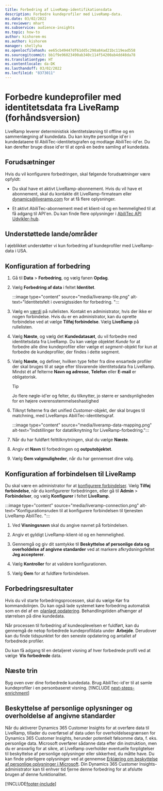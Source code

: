 ```yaml
---
title: Forbedring af LiveRamp-identifikationsdata
description: Forbedre kundeprofiler med LiveRamp-data.
ms.date: 03/02/2022
ms.reviewer: mhart
ms.subservice: audience-insights
ms.topic: how-to
author: kishorem-ms
ms.author: kishorem
manager: shellyha
ms.openlocfilehash: ee65cb49447df61dd5c298a84ad21bc119ead558
ms.sourcegitcommit: bb1f9e96023490ab340c114f54200ab4dd48da78
ms.translationtype: HT
ms.contentlocale: da-DK
ms.lasthandoff: 03/02/2022
ms.locfileid: "8373011"
---
```

# <a name="enrich-customer-profiles-with-identity-data-from-liveramp-preview"></a>Forbedre kundeprofiler med identitetsdata fra LiveRamp (forhåndsversion) 

LiveRamp leverer deterministisk identitetsløsning til offline og en sammenlægning af kundedata. Du kan knytte personlige id'er i kundedataene til AbiliTec-identitetsgrafen og modtage AbiliTec-id'er. Du kan derefter bruge disse id'er til at opnå en bedre samling af kundedata. 

## <a name="prerequisites"></a>Forudsætninger 

Hvis du vil konfigurere forbedringen, skal følgende forudsætninger være opfyldt: 

- Du skal have et aktivt LiveRamp-abonnement. Hvis du vil have et abonnement, skal du kontakte dit LiveRamp-firmateam eller [dynamics@liveramp.com](mailto:dynamics@liveramp.com) for at få flere oplysninger.   

- Et aktivt AbiliTec-abonnement med et klient-id og en hemmelighed til at få adgang til API'en. Du kan finde flere oplysninger i [AbiliTec API Udvikler-hub](https://developers.liveramp.com/abilitec-api/). 

## <a name="supported-countriesregions"></a>Understøttede lande/områder 

I øjeblikket understøtter vi kun forbedring af kundeprofiler med LiveRamp-data i USA. 

## <a name="configure-the-enrichment"></a>Konfiguration af forbedring 

1. Gå til **Data** > **Forbedring**, og vælg fanen **Opdag**. 

1. Vælg **Forbedring af data** i feltet **Identitet**. 

   :::image type="content" source="media/liveramp-tile.png" alt-text="Identitetsfelt i oversigtssiden for forbedring. ":::

1. Vælg en [værdi](connections.md) på rullelisten. Kontakt en administrator, hvis der ikke er nogen forbindelse. Hvis du er en administrator, kan du oprette forbindelse ved at vælge **Tilføj forbindelse**. Vælg **LiveRamp** på rullelisten. 

1. Vælg **Næste**, og vælg det **Kundedatasæt**, du vil forbedre med identitetsdata fra LiveRamp. Du kan vælge objektet *Kunde* for at forbedre alle dine kundeprofiler eller vælge et *segment*-objekt for kun at forbedre de kundeprofiler, der findes i dette segment. 

1. Vælg **Næste**, og definer, hvilken type felter fra dine ensartede profiler der skal bruges til at søge efter tilsvarende identitetsdata fra LiveRamp. Mindst ét af felterne **Navn og adresse**, **Telefon** eller **E-mail** er obligatorisk. 

   > [!TIP]
   > Jo flere nøgle-id'er og felter, du tilknytter, jo større er sandsynligheden for en højere overensstemmelseshastighed 

1. Tilknyt felterne fra det unified *Customer*-objekt, der skal bruges til matchning, med LiveRamps AbiliTec-identitetsgraf. 

   :::image type="content" source="media/liveramp-data-mapping.png" alt-text="Indstillinger for datatilknytning for LiveRamp-forbedring.":::

1. Når du har fuldført felttilknytningen, skal du vælge **Næste**. 

1. Angiv et **Navn** til forbedringen og **outputobjektet**. 

1. Vælg **Gem valgmuligheder**, når du har gennemset dine valg. 

## <a name="configure-the-connection-for-liveramp"></a>Konfiguration af forbindelsen til LiveRamp 

Du skal være en administrator for at [konfigurere forbindelser](connections.md). Vælg **Tilføj forbindelse**, når du konfigurerer forbedringen, eller gå til **Admin** > **Forbindelser**, og vælg **Konfigurer** i feltet **LiveRamp**. 

:::image type="content" source="media/liveramp-connection.png" alt-text="Konfigurationsruden til at konfigurere forbindelsen til tjenesten LiveRamp AbiliTec. ":::

1. Ved **Visningsnavn** skal du angive navnet på forbindelsen. 

1. Angiv et gyldigt LiveRamp-klient-id og en hemmelighed. 

1. Gennemgå og giv dit samtykke til **Beskyttelse af personlige data og overholdelse af angivne standarder** ved at markere afkrydsningsfeltet **Jeg accepterer**. 

1. Vælg **Kontroller** for at validere konfigurationen. 

1. Vælg **Gem** for at fuldføre forbindelsen. 

## <a name="enrichment-results"></a>Forbedringsresultater 

Hvis du vil starte forbedringsprocessen, skal du vælge Kør fra kommandolinjen. Du kan også lade systemet køre forbedring automatisk som en del af en  [planlagt opdatering](system.md#schedule-tab). Behandlingstiden afhænger af størrelsen på dine kundedata. 

Når processen til forbedring af kundeoplevelsen er fuldført, kan du gennemgå de netop forbedrede kundeprofildata under  **Arbejde**. Derudover kan du finde tidspunktet for den seneste opdatering og antallet af forbedrede profiler. 

Du kan få adgang til en detaljeret visning af hver forbedrede profil ved at vælge  **Vis forbedrede** data. 

## <a name="next-steps"></a>Næste trin

Byg oven over dine forbedrede kundedata. Brug AbiliTec-id'er til at samle kundeprofiler i en personbaseret visning. 
[!INCLUDE [next-steps-enrichment](../includes/next-steps-enrichment.md)]

## <a name="data-privacy-and-compliance"></a>Beskyttelse af personlige oplysninger og overholdelse af angivne standarder 

Når du aktiverer Dynamics 365 Customer Insights for at overføre data til LiveRamp, tillader du overførsel af data uden for overholdelsesgrænsen for Dynamics 365 Customer Insights, herunder potentielt følsomme data, f. eks. personlige data. Microsoft overfører sådanne data efter din instruktion, men du er ansvarlig for at sikre, at LiveRamp overholder eventuelle forpligtelser til beskyttelse af personlige oplysninger eller sikkerhed, du måtte have. Du kan finde yderligere oplysninger ved at gennemse [Erklæring om beskyttelse af personlige oplysninger i Microsoft](https://go.microsoft.com/fwlink/?linkid=396732). Din Dynamics 365 Customer Insights-administrator kan til enhver tid fjerne denne forbedring for at afslutte brugen af denne funktionalitet. 


[!INCLUDE[footer-include](../includes/footer-banner.md)]
